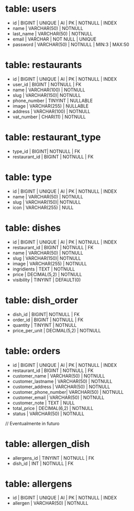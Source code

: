 # table: users

-   id | BIGINT | UNIQUE | AI | PK | NOTNULL | INDEX
-   name | VARCHAR(50) | NOTNULL
-   last_name | VARCHAR(50) | NOTNULL
-   email | VARCHAR | NOT NULL | UNIQUE
-   password | VARCHAR(50) | NOTNULL | MIN:3 | MAX:50

# table: restaurants

-   id | BIGINT | UNIQUE | AI | PK | NOTNULL | INDEX
-   user_id | BIGINT | NOTNULL | FK
-   name | VARCHAR(100) | NOTNULL
-   slug | VARCHAR(150)| NOTNULL
-   phone_number | TINYINT | NULLABLE
-   image | VARCHAR(255) | NULLABLE
-   address | VARCHAR(100) | NOTNULL
-   vat_number | CHAR(11) | NOTNULL

# table: restaurant_type

-   type_id | BIGINT| NOTNULL | FK
-   restaurant_id | BIGINT | NOTNULL | FK

# table: type

-   id | BIGINT | UNIQUE | AI | PK | NOTNULL | INDEX
-   name | VARCHAR(50) | NOTNULL
-   slug | VARCHAR(150)| NOTNULL
-   icon | VARCHAR(255) | NULL

# table: dishes

-   id | BIGINT | UNIQUE | AI | PK | NOTNULL | INDEX
-   restaurant_id | BIGINT | NOTNULL | FK
-   name | VARCHAR(50) | NOTNULL
-   slug | VARCHAR(150)| NOTNULL
-   image | VARCHAR(255) | NOTNULL
-   ingridients | TEXT | NOTNULL
-   price | DECIMAL(5,2) | NOTNULL
-   visibility | TINYINT | DEFAULT(0)

# table: dish_order

-   dish_id | BIGINT| NOTNULL | FK
-   order_id | BIGINT | NOTNULL | FK
-   quantity | TINYINT | NOTNULL
-   price_per_unit | DECIMAL(5,2) | NOTNULL

# table: orders

-   id | BIGINT | UNIQUE | AI | PK | NOTNULL | INDEX
-   restaurant_id | BIGINT | NOTNULL | FK
-   customer_name | VARCHAR(50) | NOTNULL
-   customer_lastname | VARCHAR(50) | NOTNULL
-   customer_address | VARCHAR(50) | NOTNULL
-   customer_phone_number| VARCHAR(50) | NOTNULL
-   customer_email | VARCHAR(50) | NOTNULL
-   customer_note | TEXT | NULL
-   total_price | DECIMAL(6,2) | NOTNULL
-   status | VARCHAR(50) | NOTNULL

// Eventualmente in futuro

# table: allergen_dish

-   allergens_id | TINYINT | NOTNULL | FK
-   dish_id | INT | NOTNULL | FK

# table: allergens

-   id | BIGINT | UNIQUE | AI | PK | NOTNULL | INDEX
-   allergen | VARCHAR(50) | NOTNULL
